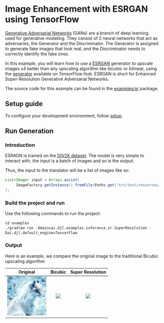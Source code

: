 # Image Enhancement with ESRGAN using TensorFlow

[Generative Adversarial Networks](https://en.wikipedia.org/wiki/Generative_adversarial_network) (GANs) are a branch of deep learning used for generative modeling. 
They consist of 2 neural networks that act as adversaries, the Generator and the Discriminator. The Generator is assigned to generate fake images that look real, and the Discriminator needs to correctly identify the fake ones.

In this example, you will learn how to use a [ESRGAN](https://deepmind.com/research/open-source/biggan) generator to upscale images x4 better than any upscaling algorithm like bicubic or bilinear, using the [generator](https://tfhub.dev/captain-pool/esrgan-tf2/1) available on TensorFlow Hub. ESRGAN is short for Enhanced Super-Resolution Generative Adversarial Networks.

The source code for this example can be found in the [examples/sr](https://github.com/deepjavalibrary/djl/blob/master/examples/src/main/java/ai/djl/examples/inference/sr/) package.

## Setup guide

To configure your development environment, follow [setup](../../docs/development/setup.md).

## Run Generation

### Introduction 

ESRAGN is trained on the [DIV2K dataset](https://data.vision.ee.ethz.ch/cvl/DIV2K/). The model is very simple to interact with, the input is a batch of images and so is the output.

Thus, the input to the translator will be a list of images like so:

```java
List<Image> input = Arrays.asList(
     ImageFactory.getInstance().fromFile(Paths.get("src/test/resources/fox.png"))
);
```

### Build the project and run
Use the following commands to run the project:

```
cd examples
./gradlew run -Dmain=ai.djl.examples.inference.sr.SuperResolution -Dai.djl.default_engine=TensorFlow
```

### Output

Here is an example, we compare the original image to the traditional Bicubic upscaling algorithm 

Original                 |  Bicubic          |  Super Resolution 
:-------------------------:|:-------------------------: |:-------------------------:
![](../src/test/resources/fox.png) | ![](https://resources.djl.ai/images/super_resolution/bicubic.png) | ![]( https://resources.djl.ai/images/super_resolution/sr.png)
